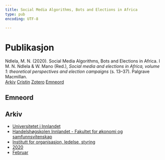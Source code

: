 ```yaml
---
title: Social Media Algorithms, Bots and Elections in Africa
type: pub
encoding: UTF-8

---
```

<h1>Publikasjon</h1>
<article id="csl-bib-container-4XJWVLDV" class="csl-bib-container">
  <div class="csl-bib-body"> <div class="csl-entry">Ndlela, M. N. (2020). Social Media Algorithms, Bots and Elections in Africa. I M. N. Ndlela &#38; W. Mano (Red.), <i>Social media and elections in Africa, volume 1: theoretical perspectives and election campaigns</i> (s. 13–37). Palgrave Macmillan.</div> </div>
  <div class="csl-bib-buttons">
    <a href="#taxonomy-article-4XJWVLDV" alt="archive" class="csl-bib-button">Arkiv</a>
    <a href="https://app.cristin.no/results/show.jsf?id=1791132" alt="Cristin" class="csl-bib-button">Cristin</a>
    <a href="http://zotero.org/groups/5881554/items/4XJWVLDV" alt="Zotero" class="csl-bib-button">Zotero</a>
    <a href="#keywords-article-4XJWVLDV" alt="keywords" class="csl-bib-button">Emneord</a>
  </div>
  <div id="csl-bib-meta-container-4XJWVLDV"></div>
</article>
<div id="csl-bib-meta-4XJWVLDV" class="csl-bib-meta">
  <article id="keywords-article-4XJWVLDV" class="keywords-article">
    <h1>Emneord</h1>
    
  </article>
  <article id="taxonomy-article-4XJWVLDV" class="taxonomy-article">
    <h1>Arkiv</h1>
    <ul>
      <li>
        <a href="/nn/archive/?key=3DCRN523">Universitetet i Innlandet</a>
      </li>
      <li>
        <a href="/nn/archive/?key=DU8Q9LN9">Handelshøgskolen Innlandet - Fakultet for økonomi og samfunnsvitenskap</a>
      </li>
      <li>
        <a href="/nn/archive/?key=4LUWR3ZM">Institutt for organisasjon, ledelse, styring</a>
      </li>
      <li>
        <a href="/nn/archive/?key=L4LD5JU9">2020</a>
      </li>
      <li>
        <a href="/nn/archive/?key=AAUEAIFK">Februar</a>
      </li>
    </ul>
  </article>
</div>
